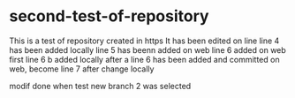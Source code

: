 # second-test-of-repository
This is a test of repository created in https
It has been  edited on line
line 4 has been added locally
line 5 has beenn added on web
line 6 added on web first
line 6 b added locally after a line 6 has been added and committed on web, become line 7 after change locally

modif done when test new branch 2 was selected